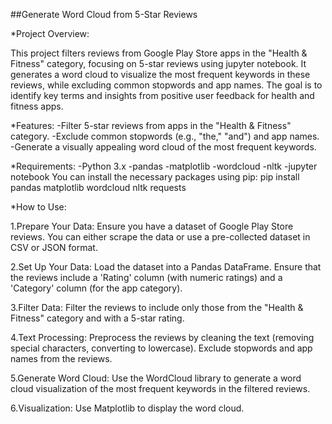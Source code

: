 ##Generate Word Cloud from 5-Star Reviews

*Project Overview:

This project filters reviews from Google Play Store apps in the "Health & Fitness" category, focusing on 5-star reviews using jupyter notebook. 
It generates a word cloud to visualize the most frequent keywords in these reviews, while excluding common stopwords and app names. 
The goal is to identify key terms and insights from positive user feedback for health and fitness apps.

*Features: 
-Filter 5-star reviews from apps in the "Health & Fitness" category. 
-Exclude common stopwords (e.g., "the," "and") and app names. 
-Generate a visually appealing word cloud of the most frequent keywords.

*Requirements: 
-Python 3.x 
-pandas 
-matplotlib 
-wordcloud 
-nltk 
-jupyter notebook 
You can install the necessary packages using pip:
pip install pandas matplotlib wordcloud nltk requests

*How to Use:

1.Prepare Your Data: 
Ensure you have a dataset of Google Play Store reviews. 
You can either scrape the data or use a pre-collected dataset in CSV or JSON format.

2.Set Up Your Data:
Load the dataset into a Pandas DataFrame. 
Ensure that the reviews include a 'Rating' column (with numeric ratings) and a 'Category' column (for the app category).

3.Filter Data: Filter the reviews to include only those from the "Health & Fitness" category and with a 5-star rating.

4.Text Processing: Preprocess the reviews by cleaning the text (removing special characters, converting to lowercase). Exclude stopwords and app names from the reviews.

5.Generate Word Cloud: Use the WordCloud library to generate a word cloud visualization of the most frequent keywords in the filtered reviews.

6.Visualization: Use Matplotlib to display the word cloud.
